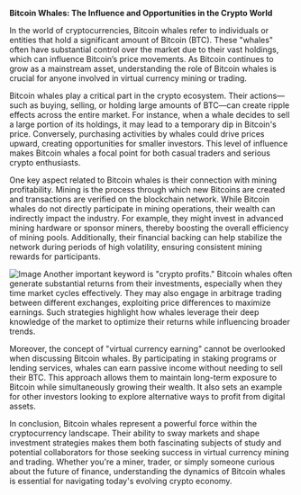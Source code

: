 **Bitcoin Whales: The Influence and Opportunities in the Crypto World**

In the world of cryptocurrencies, Bitcoin whales refer to individuals or entities that hold a significant amount of Bitcoin (BTC). These "whales" often have substantial control over the market due to their vast holdings, which can influence Bitcoin’s price movements. As Bitcoin continues to grow as a mainstream asset, understanding the role of Bitcoin whales is crucial for anyone involved in virtual currency mining or trading.

Bitcoin whales play a critical part in the crypto ecosystem. Their actions—such as buying, selling, or holding large amounts of BTC—can create ripple effects across the entire market. For instance, when a whale decides to sell a large portion of its holdings, it may lead to a temporary dip in Bitcoin's price. Conversely, purchasing activities by whales could drive prices upward, creating opportunities for smaller investors. This level of influence makes Bitcoin whales a focal point for both casual traders and serious crypto enthusiasts.

One key aspect related to Bitcoin whales is their connection with mining profitability. Mining is the process through which new Bitcoins are created and transactions are verified on the blockchain network. While Bitcoin whales do not directly participate in mining operations, their wealth can indirectly impact the industry. For example, they might invest in advanced mining hardware or sponsor miners, thereby boosting the overall efficiency of mining pools. Additionally, their financial backing can help stabilize the network during periods of high volatility, ensuring consistent mining rewards for participants.


![Image](https://github.com/user-attachments/assets/31692037-0104-4703-abd1-696b6a7dd41b)
Another important keyword is "crypto profits." Bitcoin whales often generate substantial returns from their investments, especially when they time market cycles effectively. They may also engage in arbitrage trading between different exchanges, exploiting price differences to maximize earnings. Such strategies highlight how whales leverage their deep knowledge of the market to optimize their returns while influencing broader trends.

Moreover, the concept of "virtual currency earning" cannot be overlooked when discussing Bitcoin whales. By participating in staking programs or lending services, whales can earn passive income without needing to sell their BTC. This approach allows them to maintain long-term exposure to Bitcoin while simultaneously growing their wealth. It also sets an example for other investors looking to explore alternative ways to profit from digital assets.

In conclusion, Bitcoin whales represent a powerful force within the cryptocurrency landscape. Their ability to sway markets and shape investment strategies makes them both fascinating subjects of study and potential collaborators for those seeking success in virtual currency mining and trading. Whether you're a miner, trader, or simply someone curious about the future of finance, understanding the dynamics of Bitcoin whales is essential for navigating today's evolving crypto economy.